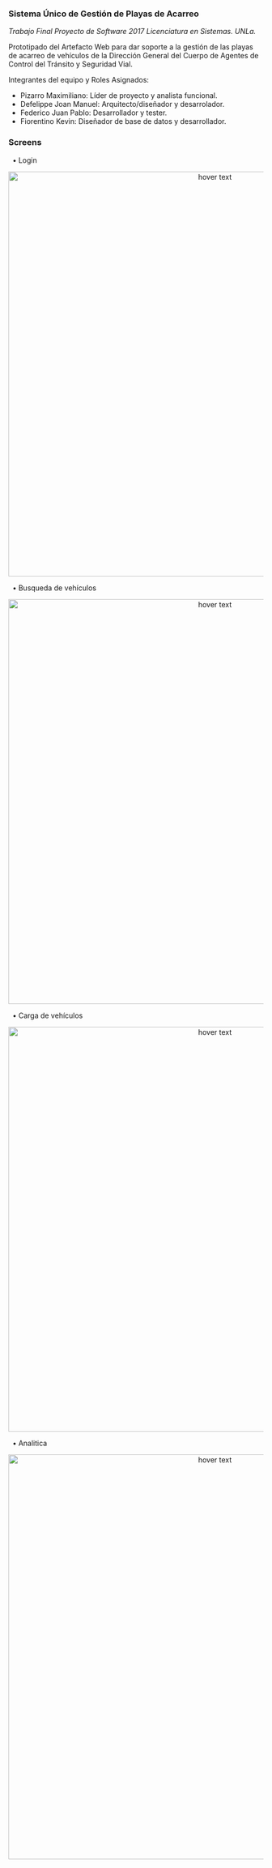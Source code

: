 ### Sistema Único de Gestión de Playas de Acarreo 

*Trabajo Final Proyecto de Software 2017 Licenciatura en Sistemas. UNLa.*

Prototipado del Artefacto Web para dar soporte a la gestión de las playas de acarreo de vehículos 
de la Dirección General del Cuerpo de Agentes de Control del Tránsito y Seguridad Vial.

Integrantes del equipo y Roles Asignados:
- Pizarro Maximiliano: Líder de proyecto y analista funcional.
- Defelippe Joan Manuel: Arquitecto/diseñador y desarrolador.
- Federico Juan Pablo: Desarrollador y tester.
- Fiorentino Kevin: Diseñador de base de datos y desarrollador.
&nbsp;

### Screens
&nbsp;
• Login
&nbsp;
<p align="center">
  <img src="https://raw.githubusercontent.com/maximilianoPizarro/sugpa/master/screensMaqueta/1 - Iniciar sesión.jpg" width="800" title="hover text">
</p>  
&nbsp;
• Busqueda de vehículos
&nbsp;
<p align="center">
  <img src="https://raw.githubusercontent.com/maximilianoPizarro/sugpa/master/screensMaqueta/10 - Buscar vehículo.png" width="800" title="hover text">
</p>  
&nbsp;
• Carga de vehículos
&nbsp;
<p align="center">
  <img src="https://raw.githubusercontent.com/maximilianoPizarro/sugpa/master/screensMaqueta/11 - Ingresar vehículo.jpg" width="800" title="hover text">
</p>  
&nbsp;
• Analitica 
&nbsp;
<p align="center">
  <img src="https://raw.githubusercontent.com/maximilianoPizarro/sugpa/master/screensMaqueta/3 - Bienvenido direccion 1.jpg" width="800" title="hover text">
</p>  
&nbsp;
